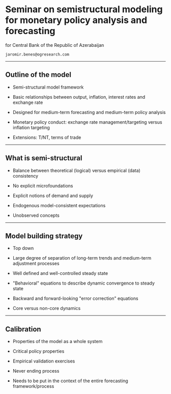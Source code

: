# Seminar on semistructural modeling for monetary policy analysis and forecasting

for Central Bank of the Republic of Azerabaijan

`jaromir.benes@ogresearch.com`


----

## Outline of the model

* Semi-structural model framework

* Basic relationships between output, inflation, interest rates and exchange rate

* Designed for medium-term forecasting and medium-term policy analysis

* Monetary policy conduct: exchange rate management/targeting versus inflation targeting

* Extensions: T/NT, terms of trade



---

## What is semi-structural

* Balance between theoretical (logical) versus empirical (data) consistency

* No explicit microfoundations

* Explicit notions of demand and supply

* Endogenous model-consistent expectations

* Unobserved concepts


---

## Model building strategy

* Top down

* Large degree of separation of long-term trends and medium-term adjustment processes

* Well defined and well-controlled steady state

* "Behavioral" equations to describe dynamic convergence to steady state

* Backward and forward-looking "error correction" equations

* Core versus non-core dynamics

---

## Calibration

* Properties of the model as a whole system

* Critical policy properties

* Empirical validation exercises

* Never ending process

* Needs to be put in the context of the entire forecasting framework/process


